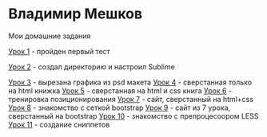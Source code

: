 # Владимир Мешков
Мои домашние задания

[Урок 1](VmeshkoV.github.io/lesson_1/ "пройден первый тест") - пройден первый тест

[Урок 2](VmeshkoV.github.io/lesson_2/ "создал директорию и настроил Sublime") - создал директорию и настроил Sublime

[Урок 3](VmeshkoV.github.io/lesson_3/ "вырезана графика из psd макета") - вырезана графика из psd макета
[Урок 4](VmeshkoV.github.io/lesson_4/ "сверстанная только на html книжка") - сверстанная только на html книжка
[Урок 5](VmeshkoV.github.io/lesson_5/ "сверстанная на html и css книга") - сверстанная на html и css книга
[Урок 6](VmeshkoV.github.io/lesson_6/ "тренировка позиционирования") - тренировка позиционирования
[Урок 7](VmeshkoV.github.io/lesson_7/ "сайт, сверстанный на html+css") - сайт, сверстанный на html+css
[Урок 8](VmeshkoV.github.io/lesson_8/ "знакомство с сеткой bootstrap") - знакомство с сеткой bootstrap
[Урок 9](VmeshkoV.github.io/lesson_9/ "сайт из 7 урока, сверстанный на bootstrap") - сайт из 7 урока, сверстанный на bootstrap
[Урок 10](VmeshkoV.github.io/lesson_10/ "знакомство с препроцесоором LESS") - знакомство с препроцесоором LESS
[Урок 11](VmeshkoV.github.io/lesson_11/ "создание сниппетов") - создание сниппетов
